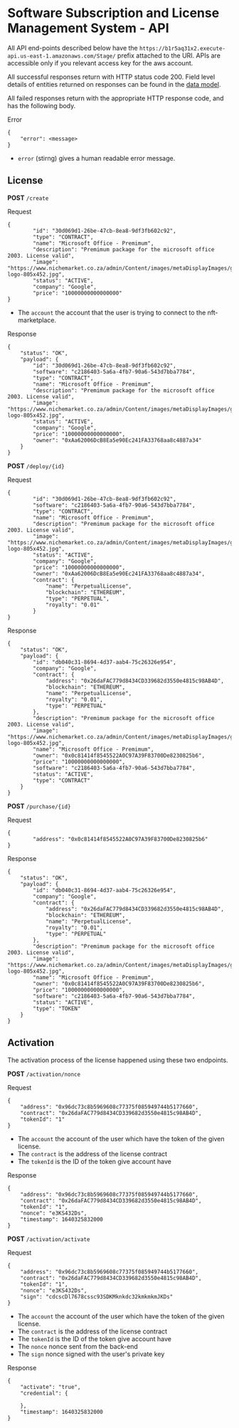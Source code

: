 # Software Subscription and License Management System - API

All API end-points described below have the `https://b1r5aq31x2.execute-api.us-east-1.amazonaws.com/Stage/` prefix attached to the URI. APIs are accessible only if you relevant access key for the aws account.

All successful responses return with HTTP status code 200. Field level details of entities returned on responses can be found in the [data model](model.md).

All failed responses return with the appropriate HTTP response code, and has the following body.

Error

```
{
    "error": <message>
}
```

- `error` (stirng) gives a human readable error message.

## License

**POST** `/create`

Request

```
{
        "id": "30d069d1-26be-47cb-8ea8-9df3fb602c92",
        "type": "CONTRACT",
        "name": "Microsoft Office - Premimum",
        "description": "Premimum package for the microsoft office 2003. License valid",
        "image": "https://www.nichemarket.co.za/admin/Content/images/metaDisplayImages/google-logo-805x452.jpg",
        "status": "ACTIVE",
        "company": "Google",
        "price": "10000000000000000"
}
```

- The `account` the account that the user is trying to connect to the nft-marketplace.

Response

```
{
    "status": "OK",
    "payload": {
        "id": "30d069d1-26be-47cb-8ea8-9df3fb602c92",
        "software": "c2186403-5a6a-4fb7-90a6-543d7bba7784",
        "type": "CONTRACT",
        "name": "Microsoft Office - Premimum",
        "description": "Premimum package for the microsoft office 2003. License valid",
        "image": "https://www.nichemarket.co.za/admin/Content/images/metaDisplayImages/google-logo-805x452.jpg",
        "status": "ACTIVE",
        "company": "Google",
        "price": "10000000000000000",
        "owner": "0xAa62006DcB8Ea5e90Ec241FA33768aa8c4887a34"
    }
}
```

**POST** `/deploy/{id}`

Request

```
{
        "id": "30d069d1-26be-47cb-8ea8-9df3fb602c92",
        "software": "c2186403-5a6a-4fb7-90a6-543d7bba7784",
        "type": "CONTRACT",
        "name": "Microsoft Office - Premimum",
        "description": "Premimum package for the microsoft office 2003. License valid",
        "image": "https://www.nichemarket.co.za/admin/Content/images/metaDisplayImages/google-logo-805x452.jpg",
        "status": "ACTIVE",
        "company": "Google",
        "price": "10000000000000000",
        "owner": "0xAa62006DcB8Ea5e90Ec241FA33768aa8c4887a34",
        "contract": {
            "name": "PerpetualLicense",
            "blockchain": "ETHEREUM",
            "type": "PERPETUAL",
            "royalty": "0.01"
        }
}
```

Response

```
{
    "status": "OK",
    "payload": {
        "id": "db040c31-8694-4d37-aab4-75c26326e954",
        "company": "Google",
        "contract": {
            "address": "0x26daFAC779d8434CD339682d3550e4815c98AB4D",
            "blockchain": "ETHEREUM",
            "name": "PerpetualLicense",
            "royalty": "0.01",
            "type": "PERPETUAL"
        },
        "description": "Premimum package for the microsoft office 2003. License valid",
        "image": "https://www.nichemarket.co.za/admin/Content/images/metaDisplayImages/google-logo-805x452.jpg",
        "name": "Microsoft Office - Premimum",
        "owner": "0x0c81414f8545522A0C97A39F83700De8230825b6",
        "price": "10000000000000000",
        "software": "c2186403-5a6a-4fb7-90a6-543d7bba7784",
        "status": "ACTIVE",
        "type": "CONTRACT"
    }
}
```

**POST** `/purchase/{id}`

Request

```
{
        "address": "0x0c81414f8545522A0C97A39F83700De8230825b6"
}
```

Response

```
{
    "status": "OK",
    "payload": {
        "id": "db040c31-8694-4d37-aab4-75c26326e954",
        "company": "Google",
        "contract": {
            "address": "0x26daFAC779d8434CD339682d3550e4815c98AB4D",
            "blockchain": "ETHEREUM",
            "name": "PerpetualLicense",
            "royalty": "0.01",
            "type": "PERPETUAL"
        },
        "description": "Premimum package for the microsoft office 2003. License valid",
        "image": "https://www.nichemarket.co.za/admin/Content/images/metaDisplayImages/google-logo-805x452.jpg",
        "name": "Microsoft Office - Premimum",
        "owner": "0x0c81414f8545522A0C97A39F83700De8230825b6",
        "price": "10000000000000000",
        "software": "c2186403-5a6a-4fb7-90a6-543d7bba7784",
        "status": "ACTIVE",
        "type": "TOKEN"
    }
}
```

## Activation

The activation process of the license happened using these two endpoints.

**POST** `/activation/nonce`

Request

```
{
    "address": "0x96dc73c8b5969608c77375f085949744b5177660",
    "contract": "0x26daFAC779d8434CD339682d3550e4815c98AB4D",
    "tokenId": "1"
}
```

- The `account` the account of the user which have the token of the given license.
- The `contract` is the address of the license contract
- The `tokenId` is the ID of the token give account have

Response

```
{
    "address": "0x96dc73c8b5969608c77375f085949744b5177660",
    "contract": "0x26daFAC779d8434CD339682d3550e4815c98AB4D",
    "tokenId": "1",
    "nonce": "e3KS432Ds",
    "timestamp": 1640325832000
}
```

**POST** `/activation/activate`

Request

```
{
    "address": "0x96dc73c8b5969608c77375f085949744b5177660",
    "contract": "0x26daFAC779d8434CD339682d3550e4815c98AB4D",
    "tokenId": "1",
    "nonce": "e3KS432Ds",
    "sign": "cdcscDl7678cssc93SDKMknkdc32kmkmkmJKDs"
}
```

- The `account` the account of the user which have the token of the given license.
- The `contract` is the address of the license contract
- The `tokenId` is the ID of the token give account have
- The `nonce` nonce sent from the back-end
- The `sign` nonce signed with the user's private key

Response

```
{
    "activate": "true",
    "credential": {

    },
    "timestamp": 1640325832000
}
```
